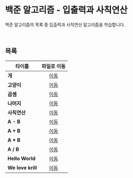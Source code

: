 # 백준 알고리즘 - 입출력과 사칙연산
백준 알고리즘의 목록 중 입출력과 사칙연산 알고리즘을 학습합니다.   

<br/>

## 목록
|타이틀|파일로 이동|
|---|:---:|
|**개**|[이동](https://github.com/Hschan2/Algorithm-Study/blob/master/BaekJoon/%EC%9E%85%EC%B6%9C%EB%A0%A5%EA%B3%BC%20%EC%82%AC%EC%B9%99%EC%97%B0%EC%82%B0/%EA%B0%9C.c)|
|**고양이**|[이동](https://github.com/Hschan2/Algorithm-Study/blob/master/BaekJoon/%EC%9E%85%EC%B6%9C%EB%A0%A5%EA%B3%BC%20%EC%82%AC%EC%B9%99%EC%97%B0%EC%82%B0/%EA%B3%A0%EC%96%91%EC%9D%B4.c)|
|**곱셈**|[이동](https://github.com/Hschan2/Algorithm-Study/blob/master/BaekJoon/%EC%9E%85%EC%B6%9C%EB%A0%A5%EA%B3%BC%20%EC%82%AC%EC%B9%99%EC%97%B0%EC%82%B0/%EA%B3%B1%EC%85%88.c)|
|**나머지**|[이동](https://github.com/Hschan2/Algorithm-Study/blob/master/BaekJoon/%EC%9E%85%EC%B6%9C%EB%A0%A5%EA%B3%BC%20%EC%82%AC%EC%B9%99%EC%97%B0%EC%82%B0/%EB%82%98%EB%A8%B8%EC%A7%80.c)|
|**사칙연산**|[이동](https://github.com/Hschan2/Algorithm-Study/blob/master/BaekJoon/%EC%9E%85%EC%B6%9C%EB%A0%A5%EA%B3%BC%20%EC%82%AC%EC%B9%99%EC%97%B0%EC%82%B0/%EC%82%AC%EC%B9%99%EC%97%B0%EC%82%B0.c)|
|**A - B**|[이동](https://github.com/Hschan2/Algorithm-Study/blob/master/BaekJoon/%EC%9E%85%EC%B6%9C%EB%A0%A5%EA%B3%BC%20%EC%82%AC%EC%B9%99%EC%97%B0%EC%82%B0/A-B.c)|
|**A + B**|[이동](https://github.com/Hschan2/Algorithm-Study/blob/master/BaekJoon/%EC%9E%85%EC%B6%9C%EB%A0%A5%EA%B3%BC%20%EC%82%AC%EC%B9%99%EC%97%B0%EC%82%B0/A%2BB.c)|
|**A * B**|[이동](https://github.com/Hschan2/Algorithm-Study/blob/master/BaekJoon/%EC%9E%85%EC%B6%9C%EB%A0%A5%EA%B3%BC%20%EC%82%AC%EC%B9%99%EC%97%B0%EC%82%B0/A%C3%97B.c)|
|**A / B**|[이동](https://github.com/Hschan2/Algorithm-Study/blob/master/BaekJoon/%EC%9E%85%EC%B6%9C%EB%A0%A5%EA%B3%BC%20%EC%82%AC%EC%B9%99%EC%97%B0%EC%82%B0/A%EB%82%98%EB%88%84%EA%B8%B0B.c)|
|**Hello World**|[이동](https://github.com/Hschan2/Algorithm-Study/blob/master/BaekJoon/%EC%9E%85%EC%B6%9C%EB%A0%A5%EA%B3%BC%20%EC%82%AC%EC%B9%99%EC%97%B0%EC%82%B0/Hello%20World.c)|
|**We love krill**|[이동](https://github.com/Hschan2/Algorithm-Study/blob/master/BaekJoon/%EC%9E%85%EC%B6%9C%EB%A0%A5%EA%B3%BC%20%EC%82%AC%EC%B9%99%EC%97%B0%EC%82%B0/We%20love%20kriii.c)|
